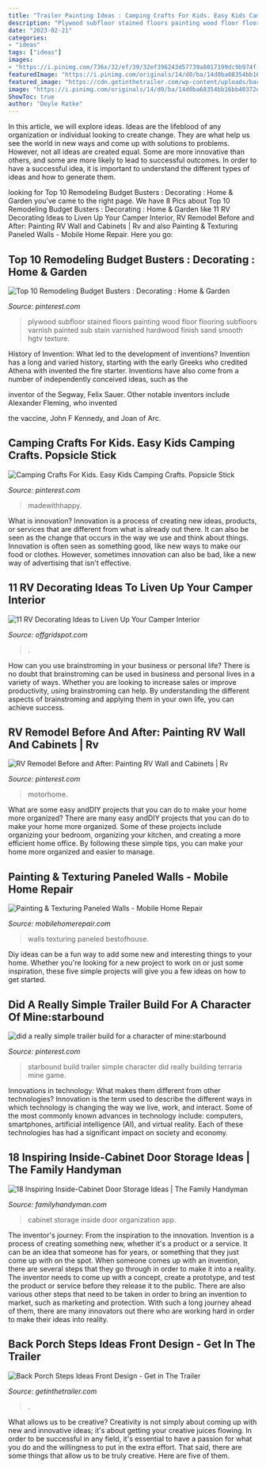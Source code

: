 ```yaml
---
title: "Trailer Painting Ideas : Camping Crafts For Kids. Easy Kids Camping Crafts. Popsicle Stick"
description: "Plywood subfloor stained floors painting wood floor flooring subfloors varnish painted sub stain varnished hardwood finish sand smooth hgtv texture"
date: "2023-02-21"
categories:
- "ideas"
tags: ["ideas"]
images:
- "https://i.pinimg.com/736x/32/ef/39/32ef396243d57739a8017199dc9b974f--stained-plywood-floors-plywood-subfloor.jpg"
featuredImage: "https://i.pinimg.com/originals/14/d0/ba/14d0ba68354bb16bb40372e56bbe41a5.png"
featured_image: "https://cdn.getinthetrailer.com/wp-content/uploads/back-porch-steps-ideas-front-design_431388.jpg"
image: "https://i.pinimg.com/originals/14/d0/ba/14d0ba68354bb16bb40372e56bbe41a5.png"
ShowToc: true
author: "Doyle Ratke"
---
```



In this article, we will explore ideas. Ideas are the lifeblood of any organization or individual looking to create change. They are what help us see the world in new ways and come up with solutions to problems. However, not all ideas are created equal. Some are more innovative than others, and some are more likely to lead to successful outcomes. In order to have a successful idea, it is important to understand the different types of ideas and how to generate them.

	

		
looking for Top 10 Remodeling Budget Busters : Decorating : Home &amp; Garden you've came to the right page. We have 8 Pics about Top 10 Remodeling Budget Busters : Decorating : Home &amp; Garden like 11 RV Decorating Ideas to Liven Up Your Camper Interior, RV Remodel Before and After: Painting RV Wall and Cabinets | Rv and also Painting &amp; Texturing Paneled Walls - Mobile Home Repair. Here you go:
		
    
## Top 10 Remodeling Budget Busters : Decorating : Home &amp; Garden

<img loading=lazy src="https://i.pinimg.com/736x/32/ef/39/32ef396243d57739a8017199dc9b974f--stained-plywood-floors-plywood-subfloor.jpg" onerror="this.onerror=null;this.src='https://tse2.mm.bing.net/th?id=OIP.yIQQMnK1s6NKCUyhnszBgAHaEL&amp;pid=15.1';" alt="Top 10 Remodeling Budget Busters : Decorating : Home &amp; Garden">

_Source: pinterest.com_

>plywood subfloor stained floors painting wood floor flooring subfloors varnish painted sub stain varnished hardwood finish sand smooth hgtv texture. 

	

History of Invention: What led to the development of inventions?
Invention has a long and varied history, starting with the early Greeks who credited Athena with invented the
fire starter. Inventions have also come from a number of independently conceived ideas, such as the

inventor of the Segway, Felix Sauer. Other notable inventors include Alexander Fleming, who invented

the vaccine, John F Kennedy, and Joan of Arc.

    
## Camping Crafts For Kids. Easy Kids Camping Crafts. Popsicle Stick

<img loading=lazy src="https://i.pinimg.com/originals/79/3b/fd/793bfddcd9790eab12639fc5a50a23b8.png" onerror="this.onerror=null;this.src='https://tse2.mm.bing.net/th?id=OIP.LoyahAxZAE1JFpbBcz9Z8AHaNw&amp;pid=15.1';" alt="Camping Crafts For Kids. Easy Kids Camping Crafts. Popsicle Stick">

_Source: pinterest.com_

>madewithhappy. 

	

What is innovation?
Innovation is a process of creating new ideas, products, or services that are different from what is already out there. It can also be seen as the change that occurs in the way we use and think about things. Innovation is often seen as something good, like new ways to make our food or clothes. However, sometimes innovation can also be bad, like a new way of advertising that isn't effective.

    
## 11 RV Decorating Ideas To Liven Up Your Camper Interior

<img loading=lazy src="https://offgridspot.com/wp-content/uploads/2020/06/105044540_3113232758699296_6906715080108428204_n.jpg" onerror="this.onerror=null;this.src='https://tse1.mm.bing.net/th?id=OIP.b9jlP_WOa4fFZ_na6Tq44wHaJ4&amp;pid=15.1';" alt="11 RV Decorating Ideas to Liven Up Your Camper Interior">

_Source: offgridspot.com_

>. 

	

How can you use brainstroming in your business or personal life?
There is no doubt that brainstroming can be used in business and personal lives in a variety of ways. Whether you are looking to increase sales or improve productivity, using brainstroming can help. By understanding the different aspects of brainstroming and applying them in your own life, you can achieve success.

    
## RV Remodel Before And After: Painting RV Wall And Cabinets | Rv

<img loading=lazy src="https://i.pinimg.com/originals/a8/73/f8/a873f8fdf1e8ad78f6689e802087b848.jpg" onerror="this.onerror=null;this.src='https://tse3.mm.bing.net/th?id=OIP.f0pCzYIUvEt4GnrQ_sg3XwHaLH&amp;pid=15.1';" alt="RV Remodel Before and After: Painting RV Wall and Cabinets | Rv">

_Source: pinterest.com_

>motorhome. 

	

What are some easy andDIY projects that you can do to make your home more organized?
There are many easy andDIY projects that you can do to make your home more organized. Some of these projects include organizing your bedroom, organizing your kitchen, and creating a more efficient home office. By following these simple tips, you can make your home more organized and easier to manage.

    
## Painting &amp; Texturing Paneled Walls - Mobile Home Repair

<img loading=lazy src="http://www.mobilehomerepair.com/wp-content/uploads/2017/03/Panelbfr.jpg" onerror="this.onerror=null;this.src='https://tse3.mm.bing.net/th?id=OIP.UQBssMg38MEMgaZicdKd_QHaFj&amp;pid=15.1';" alt="Painting &amp; Texturing Paneled Walls - Mobile Home Repair">

_Source: mobilehomerepair.com_

>walls texturing paneled bestofhouse. 

	

Diy ideas can be a fun way to add some new and interesting things to your home. Whether you're looking for a new project to work on or just some inspiration, these five simple projects will give you a few ideas on how to get started.

    
## Did A Really Simple Trailer Build For A Character Of Mine:starbound

<img loading=lazy src="https://i.pinimg.com/originals/14/d0/ba/14d0ba68354bb16bb40372e56bbe41a5.png" onerror="this.onerror=null;this.src='https://tse3.mm.bing.net/th?id=OIP.WU6JMMe8-spXDrlXKBTMrAHaEF&amp;pid=15.1';" alt="did a really simple trailer build for a character of mine:starbound">

_Source: pinterest.com_

>starbound build trailer simple character did really building terraria mine game. 

	

Innovations in technology: What makes them different from other technologies?
Innovation is the term used to describe the different ways in which technology is changing the way we live, work, and interact. Some of the most commonly known advances in technology include: computers, smartphones, artificial intelligence (AI), and virtual reality. Each of these technologies has had a significant impact on society and economy.

    
## 18 Inspiring Inside-Cabinet Door Storage Ideas | The Family Handyman

<img loading=lazy src="https://cdn2.tmbi.com/TFH/tips-app/FH15JUN_DORACK_01.jpg" onerror="this.onerror=null;this.src='https://tse1.mm.bing.net/th?id=OIP.6MZEIi2EVohQgwe6dKzXrAHaHa&amp;pid=15.1';" alt="18 Inspiring Inside-Cabinet Door Storage Ideas | The Family Handyman">

_Source: familyhandyman.com_

>cabinet storage inside door organization app. 

	

The inventor's journey: From the inspiration to the innovation.
Invention is a process of creating something new, whether it's a product or a service. It can be an idea that someone has for years, or something that they just come up with on the spot. When someone comes up with an invention, there are several steps that they go through in order to make it into a reality. The inventor needs to come up with a concept, create a prototype, and test the product or service before they release it to the public. There are also various other steps that need to be taken in order to bring an invention to market, such as marketing and protection. With such a long journey ahead of them, there are many innovators out there who are working hard in order to make their ideas into reality.

    
## Back Porch Steps Ideas Front Design - Get In The Trailer

<img loading=lazy src="https://cdn.getinthetrailer.com/wp-content/uploads/back-porch-steps-ideas-front-design_431388.jpg" onerror="this.onerror=null;this.src='https://tse3.mm.bing.net/th?id=OIP.DgLMx1Ox8-jwh4kxF5lRKAHaFj&amp;pid=15.1';" alt="Back Porch Steps Ideas Front Design - Get in The Trailer">

_Source: getinthetrailer.com_

>. 

	

What allows us to be creative?
Creativity is not simply about coming up with new and innovative ideas; it's about getting your creative juices flowing. In order to be successful in any field, it's essential to have a passion for what you do and the willingness to put in the extra effort. That said, there are some things that allow us to be truly creative. Here are five of them.

